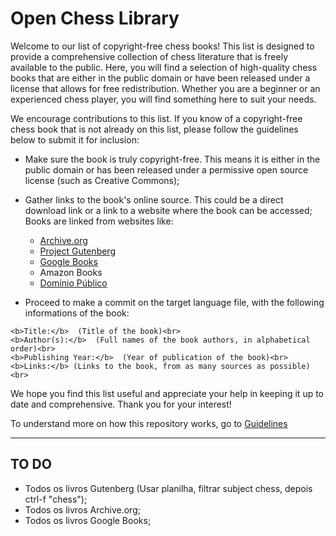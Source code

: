 # Open Chess Library

Welcome to our list of copyright-free chess books! This list is designed to provide a comprehensive collection of chess literature that is freely available to the public. Here, you will find a selection of high-quality chess books that are either in the public domain or have been released under a license that allows for free redistribution. Whether you are a beginner or an experienced chess player, you will find something here to suit your needs.

We encourage contributions to this list. If you know of a copyright-free chess book that is not already on this list, please follow the guidelines below to submit it for inclusion:

- Make sure the book is truly copyright-free. This means it is either in the public domain or has been released under a permissive open source license (such as Creative Commons); 
- Gather links to the book's online source. This could be a direct download link or a link to a website where the book can be accessed;
Books are linked from websites like:

    - [Archive.org](http://archive.org/)
    - [Project Gutenberg](https://www.gutenberg.org/)
    - [Google Books](https://books.google.com/)
    - Amazon Books
    - [Domínio Público](http://www.dominiopublico.gov.br/pesquisa/PesquisaObraForm.jsp)

- Proceed to make a commit on the target language file, with the following informations of the book:

`<b>Title:</b>  (Title of the book)<br>` <br>
`<b>Author(s):</b>  (Full names of the book authors, in alphabetical order)<br>` <br>
`<b>Publishing Year:</b>  (Year of publication of the book)<br>` <br>
`<b>Links:</b> (Links to the book, from as many sources as possible) <br>` <br>

We hope you find this list useful and appreciate your help in keeping it up to date and comprehensive. Thank you for your interest!

To understand more on how this repository works, go to [Guidelines](https://github.com/LeoBluuee/OpenChessLibrary/tree/main/Guidelines)

-------------------------------------------------------------------
## TO DO 

- Todos os livros Gutenberg (Usar planilha, filtrar subject chess, depois ctrl-f "chess");
- Todos os livros Archive.org;
- Todos os livros Google Books;

